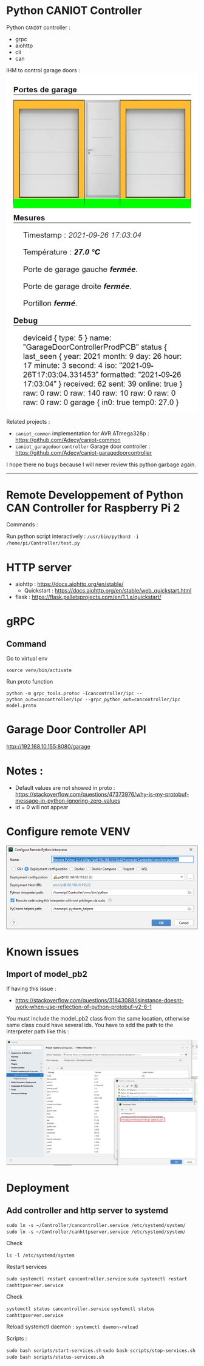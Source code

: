 # Python CANIOT Controller

Python `CANIOT` controller :
- grpc 
- aiohttp
- cli
- can

IHM to control garage doors :
![](./pics/app_garage.png)

Related projects :
- `caniot_common` implementation for AVR ATmega328p : https://github.com/Adecy/caniot-common
- `caniot_garagedoorcontroller` Garage door controller : https://github.com/Adecy/caniot-garagedoorcontroller

I hope there no bugs because I will never review this python garbage again.

---

# Remote Developpement of Python CAN Controller for Raspberry Pi 2

Commands :

Run python script interactively : `/usr/bin/python3 -i /home/pi/Controller/test.py`

# HTTP server

- aiohttp : https://docs.aiohttp.org/en/stable/
  - Quickstart : https://docs.aiohttp.org/en/stable/web_quickstart.html
- flask : https://flask.palletsprojects.com/en/1.1.x/quickstart/

# gRPC

## Command 

Go to virtual env

```
source venv/bin/activate
```

Run proto function
```
python -m grpc_tools.protoc -Icancontroller/ipc --python_out=cancontroller/ipc --grpc_python_out=cancontroller/ipc model.proto
```

# Garage Door Controller API

http://192.168.10.155:8080/garage

# Notes :

- Default values are not showed in proto : https://stackoverflow.com/questions/47373976/why-is-my-protobuf-message-in-python-ignoring-zero-values
- id = 0 will not appear

# Configure remote VENV

![remote_interpreter_cfg.png](./pics/remote_interpreter_cfg.png)
# Known issues

## Import of model_pb2

If having this issue :
- https://stackoverflow.com/questions/31843088/isinstance-doesnt-work-when-use-reflection-of-python-protobuf-v2-6-1

You must include the model_pb2 class from the same location, otherwise same class could have several ids.
You have to add the path to the interpreter path like this :

![](./pics/add_proto_path.png)

# Deployment

## Add controller and http server to systemd

`sudo ln -s ~/Controller/cancontroller.service /etc/systemd/system/`
`sudo ln -s ~/Controller/canhttpserver.service /etc/systemd/system/`

Check

`ls -l /etc/systemd/system`

Restart services

`sudo systemctl restart cancontroller.service`
`sudo systemctl restart canhttpserver.service`

Check

`systemctl status cancontroller.service`
`systemctl status canhttpserver.service`

Reload systemctl daemon : `systemctl daemon-reload`

Scripts :

`sudo bash scripts/start-services.sh`
`sudo bash scripts/stop-services.sh`
`sudo bash scripts/status-services.sh`